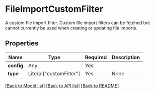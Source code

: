 # FileImportCustomFilter

A custom file import filter. Custom file import filters can be fetched but cannot currently be used
when creating or updating file imports.


## Properties
| Name | Type | Required | Description |
| ------------ | ------------- | ------------- | ------------- |
**config** | Any | Yes |  |
**type** | Literal["customFilter"] | Yes | None |


[[Back to Model list]](../../../../README.md#models-v2-link) [[Back to API list]](../../../../README.md#apis-v2-link) [[Back to README]](../../../../README.md)
